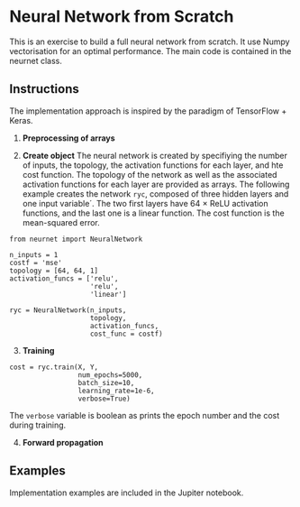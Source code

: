 # Neural Network from Scratch

This is an exercise to build a full neural network from scratch. It use Numpy vectorisation for an optimal performance.
The main code is contained in the neurnet class.

## Instructions
The implementation approach is inspired by the paradigm of TensorFlow + Keras.


1. **Preprocessing of arrays**

2. **Create object** The neural network is created by specifiying the number of inputs, the topology,  the activation functions for each layer, and hte cost function. The topology of the network as well as the associated activation functions for each layer are provided as arrays. The following example creates the network `ryc`, composed of three hidden layers and one input variable´. The two first layers have 64 $\times$ ReLU activation functions, and the last one is a linear function. The cost function is the mean-squared error.

```
from neurnet import NeuralNetwork

n_inputs = 1
costf = 'mse'
topology = [64, 64, 1]
activation_funcs = ['relu',
                    'relu',
                    'linear']

ryc = NeuralNetwork(n_inputs,
                    topology,
                    activation_funcs,
                    cost_func = costf)
```

3. **Training**

```
cost = ryc.train(X, Y,
                 num_epochs=5000,
                 batch_size=10,
                 learning_rate=1e-6,
                 verbose=True)
```

The `verbose` variable is boolean as prints the epoch number and the cost during training.


4. **Forward propagation**

## Examples
Implementation examples are included in the Jupiter notebook.

